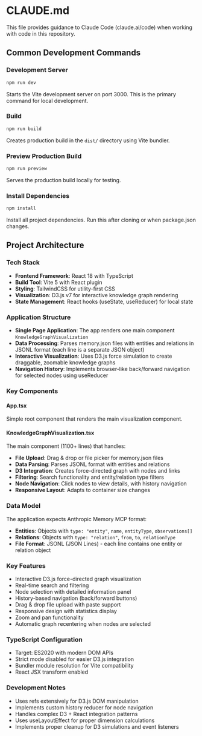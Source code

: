 # CLAUDE.md

This file provides guidance to Claude Code (claude.ai/code) when working with code in this repository.

## Common Development Commands

### Development Server
```bash
npm run dev
```
Starts the Vite development server on port 3000. This is the primary command for local development.

### Build
```bash
npm run build
```
Creates production build in the `dist/` directory using Vite bundler.

### Preview Production Build
```bash
npm run preview
```
Serves the production build locally for testing.

### Install Dependencies
```bash
npm install
```
Install all project dependencies. Run this after cloning or when package.json changes.

## Project Architecture

### Tech Stack
- **Frontend Framework**: React 18 with TypeScript
- **Build Tool**: Vite 5 with React plugin
- **Styling**: TailwindCSS for utility-first CSS
- **Visualization**: D3.js v7 for interactive knowledge graph rendering
- **State Management**: React hooks (useState, useReducer) for local state

### Application Structure
- **Single Page Application**: The app renders one main component `KnowledgeGraphVisualization`
- **Data Processing**: Parses memory.json files with entities and relations in JSONL format (each line is a separate JSON object)
- **Interactive Visualization**: Uses D3.js force simulation to create draggable, zoomable knowledge graphs
- **Navigation History**: Implements browser-like back/forward navigation for selected nodes using useReducer

### Key Components

#### App.tsx
Simple root component that renders the main visualization component.

#### KnowledgeGraphVisualization.tsx
The main component (1100+ lines) that handles:
- **File Upload**: Drag & drop or file picker for memory.json files
- **Data Parsing**: Parses JSONL format with entities and relations
- **D3 Integration**: Creates force-directed graph with nodes and links
- **Filtering**: Search functionality and entity/relation type filters
- **Node Navigation**: Click nodes to view details, with history navigation
- **Responsive Layout**: Adapts to container size changes

### Data Model
The application expects Anthropic Memory MCP format:
- **Entities**: Objects with `type: "entity"`, `name`, `entityType`, `observations[]`
- **Relations**: Objects with `type: "relation"`, `from`, `to`, `relationType`
- **File Format**: JSONL (JSON Lines) - each line contains one entity or relation object

### Key Features
- Interactive D3.js force-directed graph visualization
- Real-time search and filtering
- Node selection with detailed information panel
- History-based navigation (back/forward buttons)
- Drag & drop file upload with paste support
- Responsive design with statistics display
- Zoom and pan functionality
- Automatic graph recentering when nodes are selected

### TypeScript Configuration
- Target: ES2020 with modern DOM APIs
- Strict mode disabled for easier D3.js integration
- Bundler module resolution for Vite compatibility
- React JSX transform enabled

### Development Notes
- Uses refs extensively for D3.js DOM manipulation
- Implements custom history reducer for node navigation
- Handles complex D3 + React integration patterns
- Uses useLayoutEffect for proper dimension calculations
- Implements proper cleanup for D3 simulations and event listeners